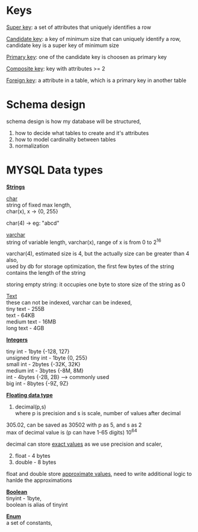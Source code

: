 # Keys

<ins>Super key</ins>: a set of attributes that uniquely identifies a row 

<ins>Candidate key</ins>: a key of minimum size that can uniquely identify a row,  
candidate key is a super key of minimum size   

<ins>Primary key</ins>: one of the candidate key is choosen as primary key  

<ins>Composite key</ins>: key with attributes >= 2  

<ins>Foreign key</ins>: a attribute in a table, which is a primary key in another table  

# Schema design

schema design is how my database will be structured,

1. how to decide what tables to create and it's attributes
2. how to model cardinality between tables
3. normalization


# MYSQL Data types

**<ins>Strings</ins>**   

<ins>char</ins>  
string of fixed max length,  
char(x), x -> {0, 255}

char(4) -> eg: "abcd"  

<ins>varchar</ins>  
string of variable length, varchar(x), range of x is from 0 to 2<sup>16</sup>  

varchar(4), estimated size is 4, but the actually size can be greater than 4 also,  
used by db for storage optimization, the first few bytes of the string contains the length of the string  

storing empty string: it occupies one byte to store size of the string as 0  

<ins>Text</ins>  
these can not be indexed, varchar can be indexed,   
tiny text - 255B   
text - 64KB  
medium text - 16MB  
long text - 4GB  

**<ins>Integers</ins>**  

tiny int - 1byte {-128, 127}  
unsigned tiny int - 1byte {0, 255}  
small int - 2bytes {-32K, 32K}  
medium int - 3bytes {-8M, 8M}  
int - 4bytes {-2B, 2B} --> commonly used  
big int - 8bytes {-9Z, 9Z}  

**<ins>Floating data type</ins>**  
1. decimal(p,s)  
where p is precision and s is scale, number of values after decimal  

305.02, can be saved as 30502 with p as 5, and s as 2  
max of decimal value is (p can have 1-65 digits) 10<sup>64</sup>  

decimal can store <ins>exact values</ins> as we use precision and scaler,

2. float - 4 bytes  
3. double - 8 bytes  

float and double store <ins>approximate values</ins>, need to write additional logic to hanlde the approximations


**<ins>Boolean</ins>**    
tinyint - 1byte,  
boolean is alias of tinyint  

**<ins>Enum</ins>**    
a set of constants, 


